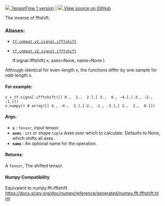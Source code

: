[ ![](https://tensorflow.google.cn/images/tf_logo_32px.png) TensorFlow 1
version](/versions/r1.15/api_docs/python/tf/signal/ifftshift) |  [
![](https://tensorflow.google.cn/images/GitHub-Mark-32px.png) View source on
GitHub
](https://github.com/tensorflow/tensorflow/blob/r2.0/tensorflow/python/ops/signal/fft_ops.py#L370-L408)  
  
  
The inverse of fftshift.

### Aliases:

  * [`tf.compat.v1.signal.ifftshift`](/api_docs/python/tf/signal/ifftshift)
  * [`tf.compat.v2.signal.ifftshift`](/api_docs/python/tf/signal/ifftshift)

    
    
    tf.signal.ifftshift(
        x,
        axes=None,
        name=None
    )
    

Although identical for even-length x, the functions differ by one sample for
odd-length x.

#### For example:

    
    
    x = tf.signal.ifftshift([[ 0.,  1.,  2.],[ 3.,  4., -4.],[-3., -2., -1.]])
    x.numpy() # array([[ 4., -4.,  3.],[-2., -1., -3.],[ 1.,  2.,  0.]])
    

#### Args:

  * **`x`** : `Tensor`, input tensor.
  * **`axes`** : `int` or shape `tuple` Axes over which to calculate. Defaults to None, which shifts all axes.
  * **`name`** : An optional name for the operation.

#### Returns:

A `Tensor`, The shifted tensor.

#### Numpy Compatibility

Equivalent to numpy.fft.ifftshift.
https://docs.scipy.org/doc/numpy/reference/generated/numpy.fft.ifftshift.html

